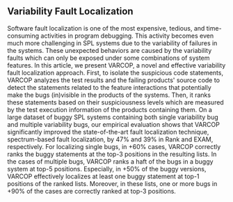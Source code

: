 ## Variability Fault Localization

Software fault localization is one of the most expensive, tedious, and time-consuming activities in program debugging. This activity becomes even much more challenging in SPL systems due to the variability of failures in the systems. These unexpected behaviors are caused by the variability faults which can only be exposed under some combinations of system features. In this article, we present VARCOP, a novel and effective variability fault localization approach. First, to isolate the suspicious code statements, VARCOP analyzes the test results and the failing products' source code to detect the statements related to the feature interactions that potentially make the bugs (in)visible in the products of the systems. Then, it ranks these statements based on their suspiciousness levels which are measured by the test execution information of the products containing them. On a large dataset of buggy SPL systems containing both single variability bug and multiple variability bugs, our empirical evaluation shows that VARCOP significantly improved the state-of-the-art fault localization technique, spectrum-based fault localization, by 47% and 39% in Rank and EXAM, respectively. For localizing single bugs, in +60% cases, VARCOP correctly ranks the buggy statements at the top-3 positions in the resulting lists. In the cases of multiple bugs, VARCOP ranks a haft of the bugs in a buggy system at top-5 positions. Especially, in +50% of the buggy versions, VARCOP effectively localizes at least one buggy statement at top-1 positions of the ranked lists. Moreover, in these lists, one or more bugs in +90% of the cases are correctly ranked at top-3 positions.

